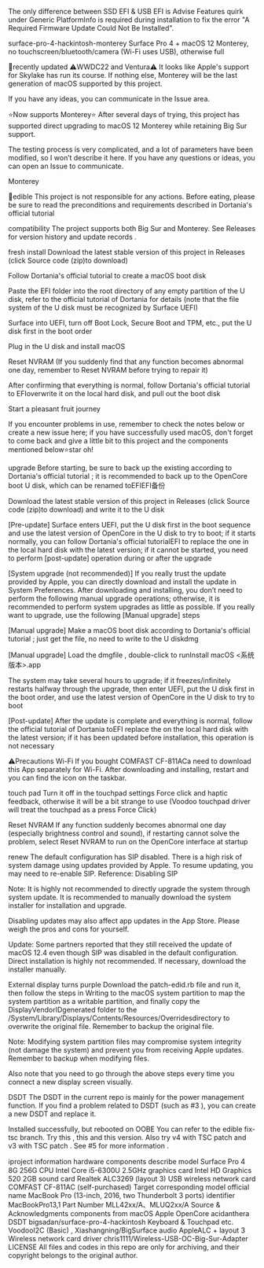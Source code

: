 The only difference between SSD EFI & USB EFI is Advise Features quirk under Generic PlatformInfo is required during installation to fix the error "A Required Firmware Update Could Not Be Installed".

surface-pro-4-hackintosh-monterey
Surface Pro 4 + macOS 12 Monterey, no touchscreen/bluetooth/camera (Wi-Fi uses USB), otherwise full

📢recently updated
⚠️WWDC22 and Ventura⚠️
It looks like Apple's support for Skylake has run its course. If nothing else, Monterey will be the last generation of macOS supported by this project.

If you have any ideas, you can communicate in the Issue area.

⭐Now supports Monterey⭐
After several days of trying, this project has supported direct upgrading to macOS 12 Monterey while retaining Big Sur support.

The testing process is very complicated, and a lot of parameters have been modified, so I won’t describe it here. If you have any questions or ideas, you can open an Issue to communicate.

Monterey

🍎edible
This project is not responsible for any actions. Before eating, please be sure to read the preconditions and requirements described in Dortania's official tutorial

compatibility
The project supports both Big Sur and Monterey. See Releases for version history and update records .

fresh install
Download the latest stable version of this project in Releases (click Source code (zip)to download)

Follow Dortania's official tutorial to create a macOS boot disk

Paste the EFI folder into the root directory of any empty partition of the U disk, refer to the official tutorial of Dortania for details (note that the file system of the U disk must be recognized by Surface UEFI)

Surface into UEFI, turn off Boot Lock, Secure Boot and TPM, etc., put the U disk first in the boot order

Plug in the U disk and install macOS

Reset NVRAM (If you suddenly find that any function becomes abnormal one day, remember to Reset NVRAM before trying to repair it)

After confirming that everything is normal, follow Dortania's official tutorial to EFIoverwrite it on the local hard disk, and pull out the boot disk

Start a pleasant fruit journey

If you encounter problems in use, remember to check the notes below or create a new issue here; if you have successfully used macOS, don't forget to come back and give a little bit to this project and the components mentioned below⭐star oh!

upgrade
Before starting, be sure to back up the existing according to Dortania's official tutorial ; it is recommended to back up to the OpenCore boot U disk, which can be renamed toEFIEFI备份

Download the latest stable version of this project in Releases (click Source code (zip)to download) and write it to the U disk

[Pre-update] Surface enters UEFI, put the U disk first in the boot sequence and use the latest version of OpenCore in the U disk to try to boot; if it starts normally, you can follow Dortania's official tutorialEFI to replace the one in the local hard disk with the latest version; if it cannot be started, you need to perform [post-update] operation during or after the upgrade

[System upgrade (not recommended)] If you really trust the update provided by Apple, you can directly download and install the update in System Preferences. After downloading and installing, you don’t need to perform the following manual upgrade operations; otherwise, it is recommended to perform system upgrades as little as possible. If you really want to upgrade, use the following [Manual upgrade] steps

[Manual upgrade] Make a macOS boot disk according to Dortania's official tutorial ; just get the file, no need to write to the U diskdmg

[Manual upgrade] Load the dmgfile , double-click to runInstall macOS <系统版本>.app

The system may take several hours to upgrade; if it freezes/infinitely restarts halfway through the upgrade, then enter UEFI, put the U disk first in the boot order, and use the latest version of OpenCore in the U disk to try to boot

[Post-update] After the update is complete and everything is normal, follow the official tutorial of Dortania toEFI replace the on the local hard disk with the latest version; if it has been updated before installation, this operation is not necessary

⚠️Precautions
Wi-Fi
If you bought COMFAST CF-811ACa need to download this App separately for Wi-Fi. After downloading and installing, restart and you can find the icon on the taskbar.

touch pad
Turn it off in the touchpad settings Force click and haptic feedback, otherwise it will be a bit strange to use (Voodoo touchpad driver will treat the touchpad as a press Force Click)

Reset NVRAM
If any function suddenly becomes abnormal one day (especially brightness control and sound), if restarting cannot solve the problem, select Reset NVRAM to run on the OpenCore interface at startup

renew
The default configuration has SIP disabled. There is a high risk of system damage using updates provided by Apple. To resume updating, you may need to re-enable SIP. Reference: Disabling SIP

Note: It is highly not recommended to directly upgrade the system through system update. It is recommended to manually download the system installer for installation and upgrade.

Disabling updates may also affect app updates in the App Store. Please weigh the pros and cons for yourself.

Update: Some partners reported that they still received the update of macOS 12.4 even though SIP was disabled in the default configuration. Direct installation is highly not recommended. If necessary, download the installer manually.

External display turns purple
Download the patch-edid.rb file and run it, then follow the steps in Writing to the macOS system partition to map the system partition as a writable partition, and finally copy the DisplayVendorIDgenerated folder to the /System/Library/Displays/Contents/Resources/Overridesdirectory to overwrite the original file. Remember to backup the original file.

Note: Modifying system partition files may compromise system integrity (not damage the system) and prevent you from receiving Apple updates. Remember to backup when modifying files.

Also note that you need to go through the above steps every time you connect a new display screen visually.

DSDT
The DSDT in the current repo is mainly for the power management function. If you find a problem related to DSDT (such as #3 ), you can create a new DSDT and replace it.

Installed successfully, but rebooted on OOBE
You can refer to the edible fix-tsc branch. Try this , this and this version. Also try v4 with TSC patch and v3 with TSC patch . See #5 for more information .

ℹ️project information
hardware
components	describe
model	Surface Pro 4 8G 256G
CPU	Intel Core i5-6300U 2.5GHz
graphics card	Intel HD Graphics 520 2GB
sound card	Realtek ALC3269 (layout 3)
USB wireless network card	COMFAST CF-811AC (self-purchased)
Target corresponding model
official name	MacBook Pro (13-inch, 2016, two Thunderbolt 3 ports)
identifier	MacBookPro13,1
Part Number	MLL42xx/A、MLUQ2xx/A
Source & Acknowledgments
components	from
macOS	Apple
OpenCore	acidanthera
DSDT	bigsadan/surface-pro-4-hackintosh
Keyboard & Touchpad etc.	VoodooI2C (Basic) , Xiashangning/BigSurface
audio	AppleALC + layout 3
Wireless network card driver	chris1111/Wireless-USB-OC-Big-Sur-Adapter
LICENSE
All files and codes in this repo are only for archiving, and their copyright belongs to the original author.
